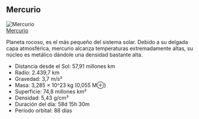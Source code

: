 ## Mercurio

![Mercurio](/gohuhoproyOA/sketches/image(7).png)    
[Mercurio](https://media.utp.edu.co/planetario/imagenes/RedactoresPub/image%20(7).png)

Planeta rocoso, es el más pequeño del sistema solar. Debido a su delgada capa atmosférica, mercurio alcanza temperaturas extremadamente altas, su núcleo es metálico dándole una densidad bastante alta.

- Distancia desde el Sol: 57,91 millones km
- Radio: 2.439,7 km
- Gravedad: 3,7 m/s²
- Masa: 3,285 × 10^23 kg (0,055 M⊕)
- Superficie: 74,8 millones km²
- Densidad: 5,43 g/cm³
- Duración del día: 58d 15h 30m
- Período orbital: 88 días
